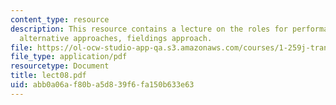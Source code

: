 ```yaml
---
content_type: resource
description: This resource contains a lecture on the roles for performance measures,
  alternative approaches, fieldings approach.
file: https://ol-ocw-studio-app-qa.s3.amazonaws.com/courses/1-259j-transit-management-fall-2006/abb0a06af80ba5d839f6fa150b633e63_lect08.pdf
file_type: application/pdf
resourcetype: Document
title: lect08.pdf
uid: abb0a06a-f80b-a5d8-39f6-fa150b633e63
---
```

